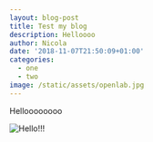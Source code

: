 ```yaml
---
layout: blog-post
title: Test my blog
description: Helloooo
author: Nicola
date: '2018-11-07T21:50:09+01:00'
categories:
  - one
  - two
image: /static/assets/openlab.jpg
---
```

Helloooooooo

![Hello!!!](/assets/screen-shot-2018-10-22-at-22.55.07.png)
